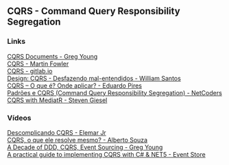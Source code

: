 ## CQRS - Command Query Responsibility Segregation

### Links
[CQRS Documents - Greg Young](https://cqrs.files.wordpress.com/2010/11/cqrs_documents.pdf)\
[CQRS - Martin Fowler](https://martinfowler.com/bliki/CQRS.html)\
[CQRS - gitlab.io](https://ajuda.gitlab.io/guia-rapido/arquitetura/design-patterns/cqrs/)\
[Design: CQRS - Desfazendo mal-entendidos - William Santos](https://dev.to/wsantosdev/design-cqrs-desfazendo-mal-entendidos-5bpo)\
[CQRS – O que é? Onde aplicar? - Eduardo Pires](https://www.eduardopires.net.br/2016/07/cqrs-o-que-e-onde-aplicar/)\
[Padrões e CQRS (Command Query Responsibility Segregation) - NetCoders](https://medium.com/netcoders/padr%C3%B5es-e-cqrs-command-query-responsibility-segregation-parte-1-84d62ba0301f)\
[CQRS with MediatR - Steven Giesel](https://steven-giesel.com/blogPost/064ca62a-b384-45da-9212-4c3840e5ba9c)

### Vídeos
[Descomplicando CQRS - Elemar Jr](https://www.youtube.com/watch?v=yd6V4w19iJU)\
[CQRS, o que ele resolve mesmo? - Alberto Souza](https://www.youtube.com/watch?v=ZA9O-O9HSPY)\
[A Decade of DDD, CQRS, Event Sourcing - Greg Young](https://www.youtube.com/watch?v=LDW0QWie21s)\
[A practical guide to implementing CQRS with C# & NET5 - Event Store](https://www.youtube.com/watch?v=eOPlg-eB4As)
